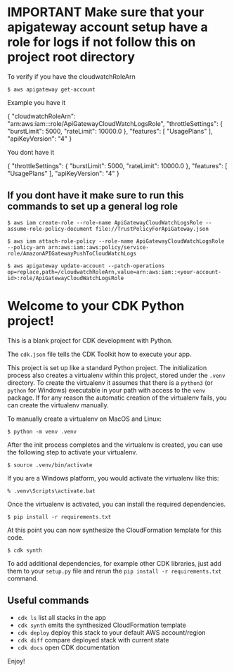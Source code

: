# IMPORTANT Make sure that your apigateway account setup have a role for logs if not follow this on project root directory
To verify if you have the cloudwatchRoleArn
```
$ aws apigateway get-account
```
Example you have it

{
    "cloudwatchRoleArn": "arn:aws:iam::<your-account-id>:role/ApiGatewayCloudWatchLogsRole",
    "throttleSettings": {
        "burstLimit": 5000,
        "rateLimit": 10000.0
    },
    "features": [
        "UsagePlans"
    ],
    "apiKeyVersion": "4"
}

You dont have it

{
    "throttleSettings": {
        "burstLimit": 5000,
        "rateLimit": 10000.0
    },
    "features": [
        "UsagePlans"
    ],
    "apiKeyVersion": "4"
}

## If you dont have it make sure to run this commands to set up a general log role
```
$ aws iam create-role --role-name ApiGatewayCloudWatchLogsRole --assume-role-policy-document file://TrustPolicyForApiGateway.json
```

```
$ aws iam attach-role-policy --role-name ApiGatewayCloudWatchLogsRole --policy-arn arn:aws:iam::aws:policy/service-role/AmazonAPIGatewayPushToCloudWatchLogs
```

```
$ aws apigateway update-account --patch-operations op=replace,path=/cloudwatchRoleArn,value=arn:aws:iam::<your-account-id>:role/ApiGatewayCloudWatchLogsRole
```


# Welcome to your CDK Python project!

This is a blank project for CDK development with Python.

The `cdk.json` file tells the CDK Toolkit how to execute your app.

This project is set up like a standard Python project.  The initialization
process also creates a virtualenv within this project, stored under the `.venv`
directory.  To create the virtualenv it assumes that there is a `python3`
(or `python` for Windows) executable in your path with access to the `venv`
package. If for any reason the automatic creation of the virtualenv fails,
you can create the virtualenv manually.

To manually create a virtualenv on MacOS and Linux:

```
$ python -m venv .venv
```

After the init process completes and the virtualenv is created, you can use the following
step to activate your virtualenv.

```
$ source .venv/bin/activate
```

If you are a Windows platform, you would activate the virtualenv like this:

```
% .venv\Scripts\activate.bat
```

Once the virtualenv is activated, you can install the required dependencies.

```
$ pip install -r requirements.txt
```

At this point you can now synthesize the CloudFormation template for this code.

```
$ cdk synth
```

To add additional dependencies, for example other CDK libraries, just add
them to your `setup.py` file and rerun the `pip install -r requirements.txt`
command.

## Useful commands

 * `cdk ls`          list all stacks in the app
 * `cdk synth`       emits the synthesized CloudFormation template
 * `cdk deploy`      deploy this stack to your default AWS account/region
 * `cdk diff`        compare deployed stack with current state
 * `cdk docs`        open CDK documentation

Enjoy!

